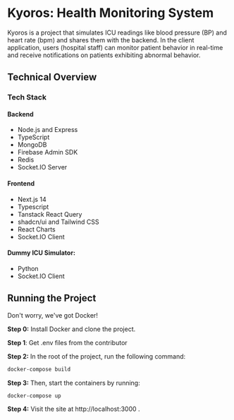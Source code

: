 # Kyoros: Health Monitoring System

Kyoros is a project that simulates ICU readings like blood pressure (BP) and heart rate (bpm) and shares them with the backend. In the client application, users (hospital staff) can monitor patient behavior in real-time and receive notifications on patients exhibiting abnormal behavior.

## Technical Overview

### Tech Stack

#### Backend

- Node.js and Express
- TypeScript
- MongoDB
- Firebase Admin SDK
- Redis
- Socket.IO Server

#### Frontend

- Next.js 14
- Typescript
- Tanstack React Query
- shadcn/ui and Tailwind CSS
- React Charts
- Socket.IO Client

#### Dummy ICU Simulator:

- Python
- Socket.IO Client

## Running the Project

Don't worry, we've got Docker!

**Step 0:** Install Docker and clone the project.

**Step 1**: Get .env files from the contributor

**Step 2:**
In the root of the project, run the following command:

```bash
docker-compose build
```

**Step 3:**
Then, start the containers by running:

```bash
docker-compose up
```

**Step 4:**
Visit the site at http://localhost:3000 .
